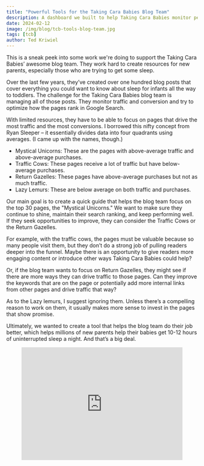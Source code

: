 ```yaml
---
title: "Powerful Tools for the Taking Cara Babies Blog Team"
description: A dashboard we built to help Taking Cara Babies monitor performance across hundreds of blog posts.
date: 2024-02-12
image: /img/blog/tcb-tools-blog-team.jpg
tags: [tcb]
author: Ted Kriwiel
---
```


This is a sneak peek into some work we're doing to support the Taking Cara Babies’ awesome blog team. They work hard to create resources for new parents, especially those who are trying to get some sleep.

Over the last few years, they’ve created over one hundred blog posts that cover everything you could want to know about sleep for infants all the way to toddlers. The challenge for the Taking Cara Babies blog team is managing all of those posts. They monitor traffic and conversion and try to optimize how the pages rank in Google Search. 

With limited resources, they have to be able to focus on pages that drive the most traffic and the most conversions.  I borrowed this nifty concept from Ryan Sleeper – it essentially divides data into four quadrants using averages. (I came up with the names, though.) 

- Mystical Unicorns: These are the pages with above-average traffic and above-average purchases.
- Traffic Cows: These pages receive a lot of traffic but have below-average purchases.
- Return Gazelles: These pages have above-average purchases but not as much traffic.
- Lazy Lemurs: These are below average on both traffic and purchases.

Our main goal is to create a quick guide that helps the blog team focus on the top 30 pages, the "Mystical Unicorns." We want to make sure they continue to shine, maintain their search ranking, and keep performing well. If they seek opportunities to improve, they can consider the Traffic Cows or the Return Gazelles. 

For example, with the traffic cows, the pages must be valuable because so many people visit them, but they don’t do a strong job of pulling readers deeper into the funnel. Maybe there is an opportunity to give readers more engaging content or introduce other ways Taking Cara Babies could help? 

Or, if the blog team wants to focus on Return Gazelles, they might see if there are more ways they can drive traffic to those pages. Can they improve the keywords that are on the page or potentially add more internal links from other pages and drive traffic that way? 

As to the Lazy lemurs, I suggest ignoring them. Unless there’s a compelling reason to work on them, it usually makes more sense to invest in the pages that show promise. 

Ultimately, we wanted to create a tool that helps the blog team do their job better, which helps millions of new parents help their babies get 10-12 hours of uninterrupted sleep a night. And that’s a big deal. 
<figure>
       <div style="position: relative; padding-bottom: 70.03484320557492%; height: 0;"><iframe src="https://www.loom.com/embed/23475bb2832a4c6d87d10420f032f0e7?sid=e9ffc45b-9bdc-477c-b163-5a4df0f564ab?hide_owner=true&hide_share=true&hide_title=true&hideEmbedTopBar=true" frameborder="0" webkitallowfullscreen mozallowfullscreen allowfullscreen style="position: absolute; top: 0; left: 0; width: 100%; height: 100%;"></iframe></div>
</figure>